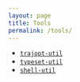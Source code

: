 ```yaml
---
layout: page
title: Tools
permalink: /tools/
---
```


  - [`trajopt-util`](https://github.com/purnanandelango/trajopt-util)
  - [`typeset-util`](https://purnaelango.com/typeset-util)
  - [`shell-util`](https://github.com/purnanandelango/shell-util)
